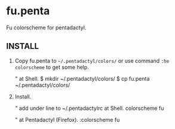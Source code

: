 fu.penta
========

Fu colorscheme for pentadactyl.

INSTALL
--------

1. Copy fu.penta to `~/.pentadactyl/colors/` or use command `:he colorscheme` to get some help.

	" at Shell.
	$ mkdir ~/.pentadactyl/colors/
	$ cp fu.penta ~/.pentadactyl/colors/

2. Install.

	" add under line to ~/.pentadactylrc at Shell.
	colorscheme fu

	" at Pentadactyl (Firefox).
	:colorscheme fu

